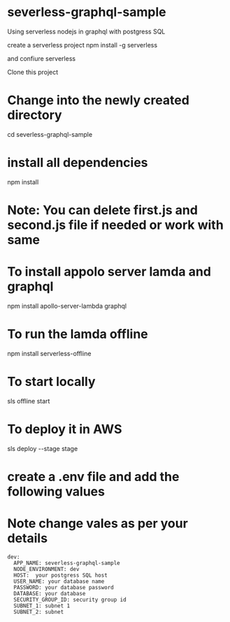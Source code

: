 # severless-graphql-sample
Using serverless nodejs in graphql with postgress SQL

create a serverless project
npm install -g serverless

and confiure serverless

Clone this project 

# Change into the newly created directory 
cd severless-graphql-sample

# install all dependencies
npm install

# Note: You can delete first.js  and second.js file if needed or work with same

# To install appolo server lamda and graphql
npm install apollo-server-lambda graphql

# To run the lamda offline
npm install serverless-offline

# To start locally
sls offline start

# To deploy it in AWS 
sls deploy --stage stage

# create a .env file and add the following values 
# Note change vales as per your details

```
dev:
  APP_NAME: severless-graphql-sample
  NODE_ENVIRONMENT: dev
  HOST:  your postgress SQL host
  USER_NAME: your database name
  PASSWORD: your database password
  DATABASE: your database  
  SECURITY_GROUP_ID: security group id
  SUBNET_1: subnet 1 
  SUBNET_2: subnet 
  
  ```



  